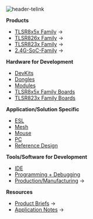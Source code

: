 
![header-telink]({{site.baseurl}}/big-header.jpg)

**Products**
- [TLSR8x5x Family](https://telinkgithub.github.io/TLSR8x5x-Family/ "TLSR8x5x") →
- [TLSR826x Family](https://telinkgithub.github.io/TLSR826x-Family/ "TLSR826x") →
- [TLSR823x Family](https://telinkgithub.github.io/TLSR823x-Family/ "TLSR823x") →
- [2.4G-SoC-Family](https://telinkgithub.github.io/2.4G-SoC-Family/ "2.4G-SoC") →

**Hardware for Development**
- [DevKits](https://telinkgithub.github.io/DevKits/ "DevKits") 
- [Dongles](https://telinkgithub.github.io/Dongles/ "Dongles") 
- [Modules](https://telinkgithub.github.io/Modules/ "Mouse")
- [TLSR8x5x Family Boards](https://telinkgithub.github.io/TLSR8x5x-Family-Boards/ "TLSR8x5x Family Boards")
- [TLSR823x Family Boards](https://telinkgithub.github.io/TLSR8232-Family-Boards/ "TLSR823x Family Boards")

**Application/Solution Specific**
- [ESL](https://telinkgithub.github.io/ESL/ "ESL") 
- [Mesh](https://telinkgithub.github.io/Mesh/ "Mesh") 
- [Mouse](https://telinkgithub.github.io/Mouse/ "Mouse") 
- [PC](https://telinkgithub.github.io/PC/ "PC") 
- [Reference Design](https://telinkgithub.github.io/Reference-design/ "Reference Design")

**Tools/Software for Development**
- [IDE](https://telinkgithub.github.io/IDE/ "IDE-SDK") 
- [Programming + Debugging](https://telinkgithub.github.io/Programming-Debugging/ "Programming-Debugging") 
- [Production/Manufacturing](https://telinkgithub.github.io/Production-Manufacturing/ "Testing-Debugging") → 

**Resources**
- [Product Briefs](https://telinkgithub.github.io/item-4/ "ESL") →
- [Application Notes](https://telinkgithub.github.io/item-4/ "Mesh") →

